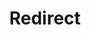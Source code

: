 ﻿---
layout: src/layouts/Redirect.astro
title: Redirect
redirect: https://octopus.com/docs/octopus-rest-api/cli/octopus-account-ssh
pubDate:  2023-01-01
navSearch: false
navSitemap: false
navMenu: false
---
